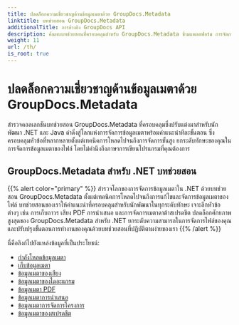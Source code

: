 ```yaml
---
title: ปลดล็อกความเชี่ยวชาญด้านข้อมูลเมตาด้วย GroupDocs.Metadata
linktitle: บทช่วยสอน GroupDocs.Metadata
additionalTitle: การอ้างอิง GroupDocs API
description: ค้นพบบทช่วยสอนที่ครอบคลุมสำหรับ GroupDocs.Metadata ข้ามแพลตฟอร์ม การจัดการข้อมูลเมตาหลักใน .NET และ Java ได้อย่างง่ายดาย
weight: 11
url: /th/
is_root: true
---
```


# ปลดล็อกความเชี่ยวชาญด้านข้อมูลเมตาด้วย GroupDocs.Metadata


สำรวจคอลเลกชันบทช่วยสอน GroupDocs.Metadata ที่ครอบคลุมซึ่งปรับแต่งมาสำหรับนักพัฒนา .NET และ Java ดำดิ่งสู่โลกแห่งการจัดการข้อมูลเมตาพร้อมคำแนะนำทีละขั้นตอน ซึ่งครอบคลุมหัวข้อที่หลากหลายตั้งแต่เทคนิคการโหลดไปจนถึงการจัดการขั้นสูง ยกระดับทักษะของคุณในการจัดการข้อมูลเมตาของไฟล์ โดยไม่คำนึงถึงภาษาการเขียนโปรแกรมที่คุณต้องการ

## GroupDocs.Metadata สำหรับ .NET บทช่วยสอน
{{% alert color="primary" %}}
สำรวจโลกของการจัดการข้อมูลเมตาใน .NET ด้วยบทช่วยสอน GroupDocs.Metadata ตั้งแต่เทคนิคการโหลดไปจนถึงการแก้ไขและจัดการข้อมูลเมตาของไฟล์ บทช่วยสอนของเราให้คำแนะนำที่ครอบคลุมสำหรับนักพัฒนาในทุกระดับทักษะ เจาะลึกหัวข้อต่างๆ เช่น การเก็บถาวร เสียง PDF การนำเสนอ และการจัดการเมตาดาต้าสเปรดชีต ปลดล็อกศักยภาพสูงสุดของ GroupDocs.Metadata สำหรับ .NET ยกระดับความสามารถในการจัดการไฟล์ของคุณและปรับปรุงขั้นตอนการทำงานของคุณด้วยบทช่วยสอนที่ปฏิบัติตามง่ายของเรา
{{% /alert %}}

นี่คือลิงก์ไปยังแหล่งข้อมูลที่เป็นประโยชน์:
 
- [กำลังโหลดข้อมูลเมตา](./net/metadata-loading/)
- [เก็บข้อมูลเมตา](./net/archive-metadata/)
- [ข้อมูลเมตาของเสียง](./net/audio-metadata/)
- [ข้อมูลเมตาของไดอะแกรม](./net/diagram-metadata/)
- [ข้อมูลเมตา PDF](./net/pdf-metadata/)
- [ข้อมูลเมตาการนำเสนอ](./net/presentation-metadata/)
- [ข้อมูลเมตาการจัดการโครงการ](./net/project-management-metadata/)
- [ข้อมูลเมตาของสเปรดชีต](./net/spreadsheet-metadata/)




